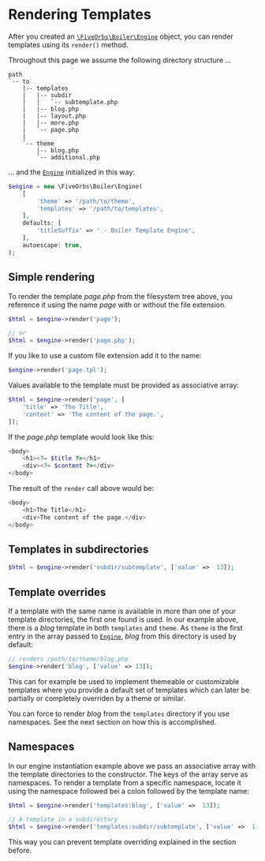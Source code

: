 # Rendering Templates

After you created an [`\FiveOrbs\Boiler\Engine`](engine.md) object, you can
render templates using its `render()` method.

Throughout this page we assume the following directory structure ...

```text
path
`-- to
	|-- templates
	|   |-- subdir
	|   |   `-- subtemplate.php
	|   |-- blog.php
	|   |-- layout.php
	|   |-- more.php
	|   `-- page.php
	|
	`-- theme
		|-- blog.php
		`-- additional.php
```

... and the [`Engine`](engine.md) initialized in this way:

```php
$engine = new \FiveOrbs\Boiler\Engine(
	[
		'theme' => '/path/to/theme',
		'templates' => '/path/to/templates',
	],
	defaults: [
		'titleSuffix' => ' - Boiler Template Engine',
	],
	autoescape: true,
);
```

## Simple rendering

To render the template *page.php* from the filesystem tree above, you reference
it using the name *page* with or without the file extension.

```php
$html = $engine->render('page');

// or
$html = $engine->render('page.php');
```

If you like to use a custom file extension add it to the name:

```php
$engine->render('page.tpl');
```

Values available to the template must be provided as associative array:

```php
$html = $engine->render('page', [
	'title' => 'The Title',
	'content' => 'The content of the page.',
]);
```

If the *page.php* template would look like this:

```php
<body>
	<h1><?= $title ?></h1>
	<div><?= $content ?></div>
</body>
```

The result of the `render` call above would be:

```php
<body>
	<h1>The Title</h1>
	<div>The content of the page.</div>
</body>
```

## Templates in subdirectories

```php
$html = $engine->render('subdir/subtemplate', ['value' =>  13]);
```

## Template overrides

If a template with the same name is available in more than one of your template
directories, the first one found is used. In our example above, there is
a *blog* template in both `templates` and `theme`. As `theme` is the first
entry in the array passed to [`Engine`](engine.md), *blog* from this directory
is used by default:

```php
// renders /path/to/theme/blog.php
$engine->render('blog', ['value' => 13]);
```

This can for example be used to implement themeable or customizable templates
where you provide a default set of templates which can later be partially or
completely overriden by a theme or similar.

You can force to render *blog* from the `templates` directory if you use
namespaces. See the next section on how this is accomplished.

## Namespaces

In our engine instantiation example above we pass an associative array with the
template directories to the constructor. The keys of the array serve as
namespaces. To render a template from a specific namespace, locate it using the
namespace followed bei a colon followed by the template name:

```php
$html = $engine->render('templates:blog', ['value' =>  13]);

// A template in a subdirectory
$html = $engine->render('templates:subdir/subtemplate', ['value' =>  13]);
```

This way you can prevent template overriding explained in the section before.
